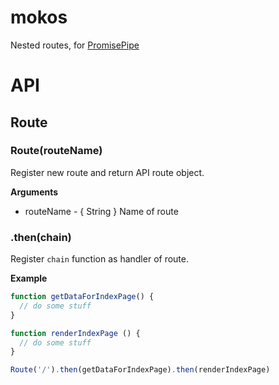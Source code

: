 # mokos
Nested routes, for [PromisePipe](https://github.com/edjafarov/PromisePipe)

# API

## Route

### Route(routeName)

Register new route and return API route object.

**Arguments**
* routeName - { String }  Name of route

### .then(chain)

Register `chain` function as handler of route.

**Example**
```javascript
function getDataForIndexPage() {
  // do some stuff
}

function renderIndexPage () {
  // do some stuff
}

Route('/').then(getDataForIndexPage).then(renderIndexPage)
```
